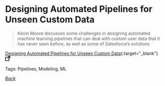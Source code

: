 # Designing Automated Pipelines for Unseen Custom Data

> Kevin Moore discusses some challenges in designing automated machine learning pipelines that can deal with custom user data that it has never seen before, as well as some of Salesforce’s solutions

[Designing Automated Pipelines for Unseen Custom Data](https://www.infoq.com/presentations/design-automatic-pipelines-ml){:target="_blank"} ![external redirect](../../img/ext-redir.png)

Tags: Pipelines, Modeling, ML

[_Back_](../)
